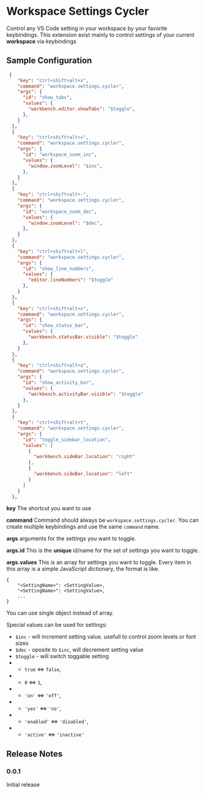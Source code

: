 # Workspace Settings Cycler

Control any VS Code setting in your workspace by your favorite keybindings. This extension exist mainly to control settings of your current __workspace__ via keybindings

## Sample Configuration

```json
 {
    "key": "ctrl+shift+alt+x",
    "command": "workspace.settings.cycler",
    "args": {
      "id": "show_tabs",
      "values": {
        "workbench.editor.showTabs": "$toggle",
      },
    }
  },
  {
    "key": "ctrl+shift+alt+=",
    "command": "workspace.settings.cycler",
    "args": {
      "id": "workspace_zoom_inc",
      "values": {
        "window.zoomLevel": "$inc",
      },
    }
  },
  {
    "key": "ctrl+shift+alt+-",
    "command": "workspace.settings.cycler",
    "args": {
      "id": "workspace_zoom_dec",
      "values": {
        "window.zoomLevel": "$dec",
      },
    }
  },
  {
    "key": "ctrl+shift+alt+l",
    "command": "workspace.settings.cycler",
    "args": {
      "id": "show_line_numbers",
      "values": {
        "editor.lineNumbers": "$toggle"
      },
    }
  },
  {
    "key": "ctrl+shift+alt+s",
    "command": "workspace.settings.cycler",
    "args": {
      "id": "show_status_bar",
      "values": {
        "workbench.statusBar.visible": "$toggle"
      },
    }
  },
  {
    "key": "ctrl+shift+alt+a",
    "command": "workspace.settings.cycler",
    "args": {
      "id": "show_activity_bar",
      "values": {
        "workbench.activityBar.visible": "$toggle"
      },
    }
  },
  {
    "key": "ctrl+shift+alt+t",
    "command": "workspace.settings.cycler",
    "args": {
      "id": "toggle_sidebar_location",
      "values": [
        {
          "workbench.sideBar.location": "right"
        },
        {
          "workbench.sideBar.location": "left"
        }
      ]
    }
  },

```

**key**
The shortcut you want to use

**command**
Command should always be `workspace.settings.cycler`. You can create multiple keybindings and use the same `command` name.

**args**
arguments for the settings you want to toggle.

**args.id**
This is the **unique** id/name for the set of settings you want to toggle.

**args.values**
This is an array for settings you want to toggle. Every item in this array is a simple JavaScript dictionary, the format is like.

```
{
	"<SettingName>": <SettingValue>,
	"<SettingName>": <SettingValue>,
	...
}
```

You can use single object instead of array.

Special values can be used for settings:

- `$inc` - will increment setting value. usefull to control zoom levels or font sizes
- `$dec` - oposite to `$inc`, will decrement setting value
- `$toggle` - will switch toggable setting
- - `true` <=> `false`,
- - `0` <=> `1`,
- - `'on'` <=> `'off'`,
- - `'yes'` <=> `'no'`,
- - `'enabled'` <=> `'disabled'`,
- - `'active'` <=> `'inactive'`

## Release Notes

### 0.0.1

Initial release
